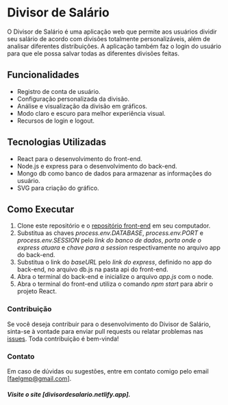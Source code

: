 # Divisor de Salário

O Divisor de Salário é uma aplicação web que permite aos usuários dividir seu salário de acordo com divisões totalmente personalizáveis, além de analisar diferentes distribuições. A aplicação também faz o login do usuário para que ele possa salvar todas as diferentes divisões feitas.

## Funcionalidades

* Registro de conta de usuário.
* Configuração personalizada da divisão.
* Análise e visualização da divisão em gráficos.
* Modo claro e escuro para melhor experiência visual.
* Recursos de login e logout.

## Tecnologias Utilizadas

* React para o desenvolvimento do front-end.
* Node.js e express para o desenvolvimento do back-end.
* Mongo db como banco de dados para armazenar as informações do usuário.
* SVG para criação do gráfico.

## Como Executar

1. Clone este repositório e o [repositório front-end](https://github.com/RGMenezes/divisor-de-salario) em seu computador.
2. Substitua as chaves *process.env.DATABASE*, *process.env.PORT* e *process.env.SESSION* pelo *link do banco de dados*, *porta onde o express atuara* e *chave para a session* respectivamente no arquivo app do back-end.
3. Substitua o link do *baseURL* pelo *link do express*, definido no app do back-end, no arquivo db.js na pasta api do front-end.
4. Abra o terminal do back-end e inicialize o arquivo *app.js* com o node.
5. Abra o terminal do front-end utiliza o comando *npm start* para abrir o projeto React.

### Contribuição

Se você deseja contribuir para o desenvolvimento do Divisor de Salário, sinta-se à vontade para enviar pull requests ou relatar problemas nas [issues](https://github.com/RGMenezes/db-divisor-de-salario/issues). Toda contribuição é bem-vinda!

### Contato
Em caso de dúvidas ou sugestões, entre em contato comigo pelo email [faelgmp@gmail.com].

##### Visite o site [divisordesalario.netlify.app].